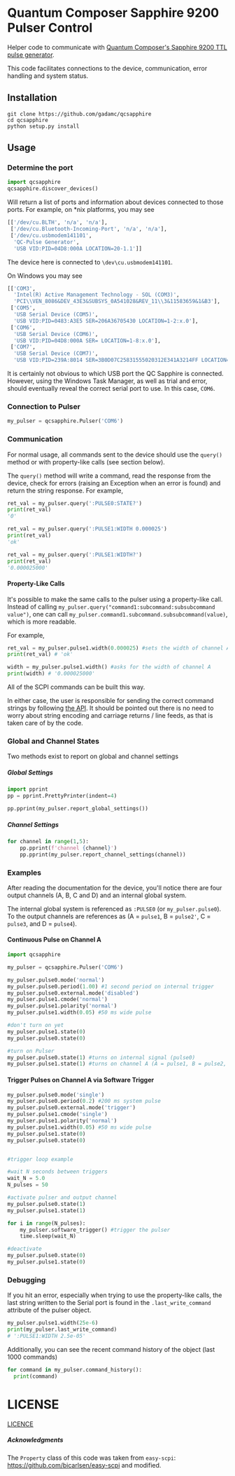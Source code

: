 # Quantum Composer Sapphire 9200 Pulser Control

Helper code to communicate with [Quantum Composer's
Sapphire 9200 TTL pulse generator](https://www.quantumcomposers.com/_files/ugd/fe3f06_357ff95b25534660b8390c0305582a3f.pdf).

This code facilitates connections to the device, communication, error handling and system status.

## Installation

```
git clone https://github.com/gadamc/qcsapphire
cd qcsapphire
python setup.py install
```

## Usage

### Determine the port


```python
import qcsapphire
qcsapphire.discover_devices()
```

Will return a list of ports and information about devices connected to those ports.
For example, on *nix platforms, you may see

```python
[['/dev/cu.BLTH', 'n/a', 'n/a'],
 ['/dev/cu.Bluetooth-Incoming-Port', 'n/a', 'n/a'],
 ['/dev/cu.usbmodem141101',
  'QC-Pulse Generator',
  'USB VID:PID=04D8:000A LOCATION=20-1.1']]
```

The device here is connected to `\dev\cu.usbmodem141101`.

On Windows you may see

```python
[['COM3',
  'Intel(R) Active Management Technology - SOL (COM3)',
  'PCI\\VEN_8086&DEV_43E3&SUBSYS_0A541028&REV_11\\3&11583659&1&B3'],
 ['COM5',
  'USB Serial Device (COM5)',
  'USB VID:PID=0483:A3E5 SER=206A36705430 LOCATION=1-2:x.0'],
 ['COM6',
  'USB Serial Device (COM6)',
  'USB VID:PID=04D8:000A SER= LOCATION=1-8:x.0'],
 ['COM7',
  'USB Serial Device (COM7)',
  'USB VID:PID=239A:8014 SER=3B0D07C25831555020312E341A3214FF LOCATION=1-6:x.0']]
  ```

It is certainly not obvious to which USB port the QC Sapphire is connected. However,
using the Windows Task Manager, as well as trial and error, should eventually
reveal the correct serial port to use. In this case, `COM6`.

### Connection to Pulser

```python
my_pulser = qcsapphire.Pulser('COM6')
```

### Communication

For normal usage, all commands sent to the device should use the `query()` method or
with property-like calls (see section below).

The `query()` method will write a command, read the response from the device,
check for errors (raising an Exception when an error is found) and return the string
response. For example,

```python
ret_val = my_pulser.query(':PULSE0:STATE?')
print(ret_val)
'0'
```

```python
ret_val = my_pulser.query(':PULSE1:WIDTH 0.000025')
print(ret_val)
'ok'

ret_val = my_pulser.query(':PULSE1:WIDTH?')
print(ret_val)
'0.000025000'
```

#### Property-Like Calls

It's possible to make the same calls to the pulser using a property-like call.
Instead of calling `my_pulser.query("command1:subcommand:subsubcommand value")`,
one can call `my_pulser.command1.subcommand.subsubcommand(value)`, which is more readable.

For example,

```python
ret_val = my_pulser.pulse1.width(0.000025) #sets the width of channel A
print(ret_val) # 'ok'

width = my_pulser.pulse1.width() #asks for the width of channel A
print(width) # '0.000025000'
```

All of the SCPI commands can be built this way.

In either case, the user is responsible
for sending the correct command strings by following
[the API](https://www.quantumcomposers.com/_files/ugd/fe3f06_357ff95b25534660b8390c0305582a3f.pdf).
It should be pointed out there is no need to worry about string encoding and carriage returns / line feeds,
as that is taken care of by the code.

### Global and Channel States

Two methods exist to report on global and channel settings

##### Global Settings

```python
import pprint
pp = pprint.PrettyPrinter(indent=4)

pp.pprint(my_pulser.report_global_settings())
```

##### Channel Settings

```python
for channel in range(1,5):
    pp.pprint(f'channel {channel}')
    pp.pprint(my_pulser.report_channel_settings(channel))
```

### Examples

After reading the documentation for the device, you'll notice there
are four output channels (A, B, C and D) and an internal global system.

The internal global system is referenced as `:PULSE0` (or `my_pulser.pulse0`).
To the output channels are references as (A = `pulse1`, B = `pulse2'`, C = `pulse3`,
and D = `pulse4`).


#### Continuous Pulse on Channel A

```python
import qcsapphire

my_pulser = qcsapphire.Pulser('COM6')

my_pulser.pulse0.mode('normal')
my_pulser.pulse0.period(1.00) #1 second period on internal trigger
my_pulser.pulse0.external.mode('disabled')
my_pulser.pulse1.cmode('normal')
my_pulser.pulse1.polarity('normal')
my_pulser.pulse1.width(0.05) #50 ms wide pulse

#don't turn on yet
my_pulser.pulse1.state(0)
my_pulser.pulse0.state(0)

#turn on Pulser
my_pulser.pulse0.state(1) #turns on internal signal (pulse0)
my_pulser.pulse1.state(1) #turns on channel A (A = pulse1, B = pulse2, C = pulse3, D = pulse4)
```

#### Trigger Pulses on Channel A via Software Trigger

```python
my_pulser.pulse0.mode('single')
my_pulser.pulse0.period(0.2) #200 ms system pulse
my_pulser.pulse0.external.mode('trigger')
my_pulser.pulse1.cmode('single')
my_pulser.pulse1.polarity('normal')
my_pulser.pulse1.width(0.05) #50 ms wide pulse
my_pulser.pulse1.state(0)
my_pulser.pulse0.state(0)


#trigger loop example

#wait N seconds between triggers
wait_N = 5.0
N_pulses = 50

#activate pulser and output channel
my_pulser.pulse0.state(1)
my_pulser.pulse1.state(1)

for i in range(N_pulses):
    my_pulser.software_trigger() #trigger the pulser
    time.sleep(wait_N)

#deactivate
my_pulser.pulse0.state(0)
my_pulser.pulse1.state(0)
```


### Debugging

If you hit an error, especially when trying to use the property-like calls,
the last string written to the Serial port is found in the
`.last_write_command` attribute of the pulser object.

```python
my_pulser.pulse1.width(25e-6)
print(my_pulser.last_write_command)
# ':PULSE1:WIDTH 2.5e-05'
```

Additionally, you can see the recent command history of the object (last 1000 commands)

```python
for command in my_pulser.command_history():
  print(command)
```

# LICENSE

[LICENCE](LICENSE)

##### Acknowledgments

The `Property` class of this code was taken from `easy-scpi`: https://github.com/bicarlsen/easy-scpi
and modified.
